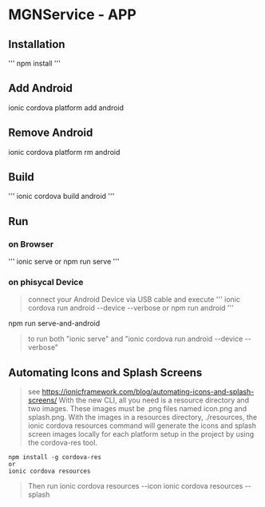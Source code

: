 # MGNService - APP

## Installation
  '''
  npm install
  '''

## Add Android
  ionic cordova platform add android

## Remove Android
  ionic cordova platform rm android

## Build
  '''
  ionic cordova build android
  '''

## Run
  ### on Browser
  '''
  ionic serve
  or
  npm run serve
  '''


  ### on phisycal Device
  > connect your Android Device via USB cable and execute
  '''
  ionic cordova run android --device --verbose
  or
  npm run android
  '''

  npm run serve-and-android
  > to run both "ionic serve" and "ionic cordova run android --device --verbose"

## Automating Icons and Splash Screens
  > see https://ionicframework.com/blog/automating-icons-and-splash-screens/
  With the new CLI, all you need is a resource directory and two images. These images must be .png files named icon.png and splash.png. With the images in a resources directory, ./resources, the ionic cordova resources command will generate the icons and splash screen images locally for each platform setup in the project by using the cordova-res tool.

    npm install -g cordova-res
    or
    ionic cordova resources

  > Then run
    ionic cordova resources --icon
    ionic cordova resources --splash
